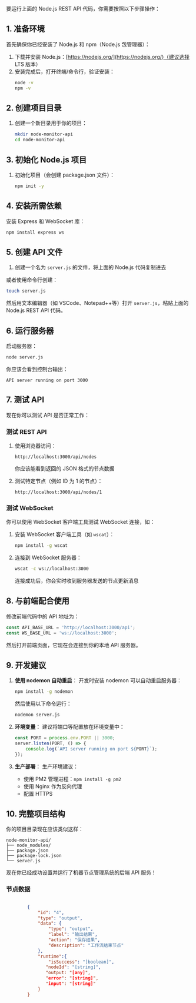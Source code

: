 要运行上面的 Node.js REST API 代码，你需要按照以下步骤操作：

## 1. 准备环境

首先确保你已经安装了 Node.js 和 npm（Node.js 包管理器）：

1. 下载并安装 Node.js：[https://nodejs.org/](https://nodejs.org/)（建议选择 LTS 版本）
2. 安装完成后，打开终端/命令行，验证安装：
   ```bash
   node -v
   npm -v
   ```

## 2. 创建项目目录

1. 创建一个新目录用于你的项目：
   ```bash
   mkdir node-monitor-api
   cd node-monitor-api
   ```

## 3. 初始化 Node.js 项目

1. 初始化项目（会创建 package.json 文件）：
   ```bash
   npm init -y
   ```

## 4. 安装所需依赖

安装 Express 和 WebSocket 库：
```bash
npm install express ws
```

## 5. 创建 API 文件

1. 创建一个名为 `server.js` 的文件，将上面的 Node.js 代码复制进去

或者使用命令行创建：
```bash
touch server.js
```

然后用文本编辑器（如 VSCode、Notepad++等）打开 `server.js`，粘贴上面的 Node.js REST API 代码。

## 6. 运行服务器

启动服务器：
```bash
node server.js
```

你应该会看到控制台输出：
```
API server running on port 3000
```

## 7. 测试 API

现在你可以测试 API 是否正常工作：

### 测试 REST API

1. 使用浏览器访问：
   ```
   http://localhost:3000/api/nodes
   ```
   你应该能看到返回的 JSON 格式的节点数据

2. 测试特定节点（例如 ID 为 1 的节点）：
   ```
   http://localhost:3000/api/nodes/1
   ```

### 测试 WebSocket

你可以使用 WebSocket 客户端工具测试 WebSocket 连接，如：

1. 安装 WebSocket 客户端工具（如 `wscat`）：
   ```bash
   npm install -g wscat
   ```

2. 连接到 WebSocket 服务器：
   ```bash
   wscat -c ws://localhost:3000
   ```
   连接成功后，你会实时收到服务器发送的节点更新消息

## 8. 与前端配合使用

修改前端代码中的 API 地址为：
```javascript
const API_BASE_URL = 'http://localhost:3000/api';
const WS_BASE_URL = 'ws://localhost:3000';
```

然后打开前端页面，它现在会连接到你的本地 API 服务器。

## 9. 开发建议

1. **使用 nodemon 自动重启**：
   开发时安装 nodemon 可以自动重启服务器：
   ```bash
   npm install -g nodemon
   ```
   然后使用以下命令运行：
   ```bash
   nodemon server.js
   ```

2. **环境变量**：
   建议将端口等配置放在环境变量中：
   ```javascript
   const PORT = process.env.PORT || 3000;
   server.listen(PORT, () => {
       console.log(`API server running on port ${PORT}`);
   });
   ```

3. **生产部署**：
   生产环境建议：
   - 使用 PM2 管理进程：`npm install -g pm2`
   - 使用 Nginx 作为反向代理
   - 配置 HTTPS

## 10. 完整项目结构

你的项目目录现在应该类似这样：
```
node-monitor-api/
├── node_modules/
├── package.json
├── package-lock.json
└── server.js
```

现在你已经成功设置并运行了机器节点管理系统的后端 API 服务！


### 节点数据
``` json

        {
            "id": "4",
            "type": "output",
            "data": {
                "type": "output",
                "label": "输出结果",
                "action": "保存结果",
                "description": "工作流结束节点"
            },
            "runtime":{
                "isSuccess": "[boolean]",
               "nodeId": "[string]",
               "output: "[any]",
               "error": "[string]",
               "input": "[string]"
            }
        }
```